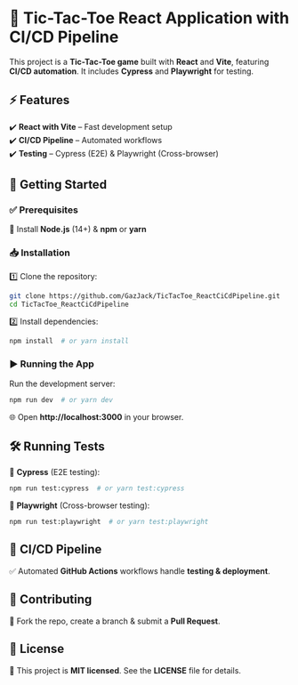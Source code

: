 # 🚀 Tic-Tac-Toe React Application with CI/CD Pipeline

This project is a **Tic-Tac-Toe game** built with **React** and **Vite**, featuring **CI/CD automation**. It includes **Cypress** and **Playwright** for testing.

## ⚡ Features  
✔️ **React with Vite** – Fast development setup  
✔️ **CI/CD Pipeline** – Automated workflows  
✔️ **Testing** – Cypress (E2E) & Playwright (Cross-browser)  

## 📌 Getting Started  

### ✅ Prerequisites  
🔹 Install **Node.js** (14+) & **npm** or **yarn**  

### 📥 Installation  
1️⃣ Clone the repository:  
```bash  
git clone https://github.com/GazJack/TicTacToe_ReactCiCdPipeline.git  
cd TicTacToe_ReactCiCdPipeline  
```  
2️⃣ Install dependencies:  
```bash  
npm install  # or yarn install  
```  

### ▶️ Running the App  
Run the development server:  
```bash  
npm run dev  # or yarn dev  
```  
🌐 Open **http://localhost:3000** in your browser.  

## 🛠️ Running Tests  
🔹 **Cypress** (E2E testing):  
```bash  
npm run test:cypress  # or yarn test:cypress  
```  
🔹 **Playwright** (Cross-browser testing):  
```bash  
npm run test:playwright  # or yarn test:playwright  
```  

## 🔄 CI/CD Pipeline  
✅ Automated **GitHub Actions** workflows handle **testing & deployment**.  

## 🤝 Contributing  
🔹 Fork the repo, create a branch & submit a **Pull Request**.  

## 📜 License  
📝 This project is **MIT licensed**. See the **LICENSE** file for details.
